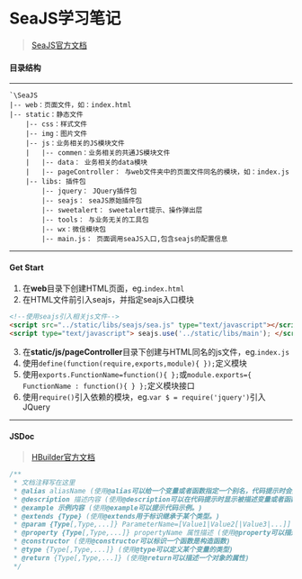 # SeaJS学习笔记

> [SeaJS官方文档](http://seajs.org/docs/#docs)

#### 目录结构

---

```
`\SeaJS
|-- web：页面文件，如：index.html
|-- static：静态文件
	|-- css：样式文件
	|-- img：图片文件
	|-- js：业务相关的JS模块文件 
    |	|-- commen：业务相关的共通JS模块文件
    |	|-- data： 业务相关的data模块
	|	|-- pageController： 与web文件夹中的页面文件同名的模块，如：index.js
	|-- libs: 插件包
		|-- jquery： JQuery插件包
		|-- seajs： seaJS原始插件包
		|-- sweetalert： sweetalert提示、操作弹出层
		|-- tools： 与业务无关的工具包
		|-- wx：微信模块包
		|-- main.js： 页面调用seaJS入口,包含seajs的配置信息
```

***

#### Get Start
1. 在**web**目录下创建HTML页面，eg.`index.html`
2. 在HTML文件</body>前引入seajs，并指定seajs入口模块
```html
<!--使用seajs引入相关js文件-->
<script src="../static/libs/seajs/sea.js" type="text/javascript"></script>
<script type="text/javascript"> seajs.use('../static/libs/main'); </script>
```
3. 在**static/js/pageController**目录下创建与HTML同名的js文件，eg.`index.js`
5. 使用`define(function(require,exports,module){ });`定义模块
6. 使用`exports.FunctionName=function(){ };`或`module.exports={ FunctionName : function(){ } };`定义模块接口
4. 使用`require()`引入依赖的模块，eg.`var $ = require('jquery')`引入JQuery


***

#### JSDoc
> [HBuilder官方文档](http://ask.dcloud.net.cn/article/129)

``` javascript
/**
 * 文档注释写在这里
 * @alias aliasName (使用@alias可以给一个变量或者函数指定一个别名，代码提示时会提示该别名)
 * @description 描述内容 (使用@description可以在代码提示时显示被描述变量或者函数的描述信息。)
 * @example 示例内容 (使用@example可以提示代码示例。)
 * @extends {Type} (使用@extends用于标识继承于某个类型。)
 * @param {Type[,Type,...]} ParameterName=[Value1|Value2[|Value3|...]] 参数描述 (使用@param可以描述一个函数的参数以及参数类型，HBuilder扩展了参数值域的写法（目前只支持字符串值域）)
 * @property {Type[,Type,...]} propertyName 属性描述 (使用@property可以描述一个对象的属性)
 * @constructor (使用@constructor可以标识一个函数是构造函数)
 * @type {Type[,Type,...]} (使用@type可以定义某个变量的类型)
 * @return {Type[,Type,...]} (使用@return可以描述一个对象的属性)
 */
```